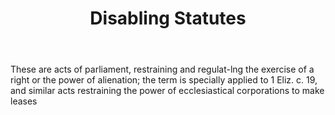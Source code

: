 ---
title: Disabling Statutes
letter: D
permalink: "/definitions/bld-disabling-statutes.html"
body: These are acts of parliament, restraining and regulat-lng the exercise of a
  right or the power of alienation; the term is specially applied to 1 Eliz. c. 19,
  and similar acts restraining the power of ecclesiastical corporations to make leases
published_at: '2018-07-07'
source: Black's Law Dictionary 2nd Ed (1910)
layout: post
---